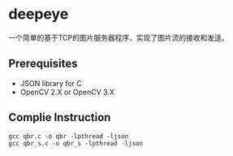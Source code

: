 # deepeye
一个简单的基于TCP的图片服务器程序，实现了图片流的接收和发送。

Prerequisites
--
* JSON library for C
* OpenCV 2.X or OpenCV 3.X

Complie Instruction
--
    gcc qbr.c -o qbr -lpthread -ljson
    gcc qbr_s.c -o qbr_s -lpthread -ljson
